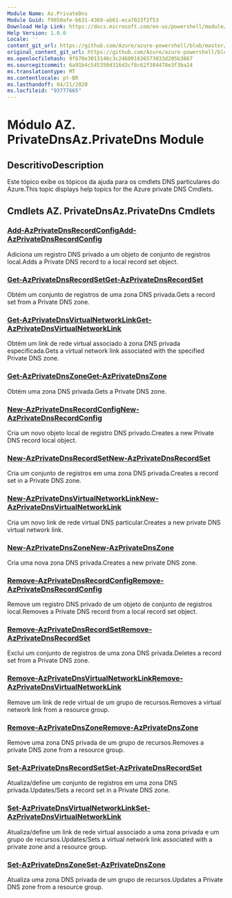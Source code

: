 ```yaml
---
Module Name: Az.PrivateDns
Module Guid: f9850afe-b631-4369-ab61-eca7023f2f53
Download Help Link: https://docs.microsoft.com/en-us/powershell/module/az.privatedns
Help Version: 1.0.0
Locale: ''
content_git_url: https://github.com/Azure/azure-powershell/blob/master/src/PrivateDns/PrivateDns/help/Az.PrivateDNS.md
original_content_git_url: https://github.com/Azure/azure-powershell/blob/master/src/PrivateDns/PrivateDns/help/Az.PrivateDNS.md
ms.openlocfilehash: 9f670e3013146c3c246001636573033d205b3867
ms.sourcegitcommit: 6a91b4c545350d316d3cf8c62f384478e3f3ba24
ms.translationtype: MT
ms.contentlocale: pt-BR
ms.lasthandoff: 04/21/2020
ms.locfileid: "93777665"
---
```

# <span data-ttu-id="0122b-101">Módulo AZ. PrivateDns</span><span class="sxs-lookup"><span data-stu-id="0122b-101">Az.PrivateDns Module</span></span>
## <span data-ttu-id="0122b-102">Descritivo</span><span class="sxs-lookup"><span data-stu-id="0122b-102">Description</span></span>
<span data-ttu-id="0122b-103">Este tópico exibe os tópicos da ajuda para os cmdlets DNS particulares do Azure.</span><span class="sxs-lookup"><span data-stu-id="0122b-103">This topic displays help topics for the Azure private DNS Cmdlets.</span></span>

## <span data-ttu-id="0122b-104">Cmdlets AZ. PrivateDns</span><span class="sxs-lookup"><span data-stu-id="0122b-104">Az.PrivateDns Cmdlets</span></span>
### [<span data-ttu-id="0122b-105">Add-AzPrivateDnsRecordConfig</span><span class="sxs-lookup"><span data-stu-id="0122b-105">Add-AzPrivateDnsRecordConfig</span></span>](Add-AzPrivateDnsRecordConfig.md)
<span data-ttu-id="0122b-106">Adiciona um registro DNS privado a um objeto de conjunto de registros local.</span><span class="sxs-lookup"><span data-stu-id="0122b-106">Adds a Private DNS record to a local record set object.</span></span>

### [<span data-ttu-id="0122b-107">Get-AzPrivateDnsRecordSet</span><span class="sxs-lookup"><span data-stu-id="0122b-107">Get-AzPrivateDnsRecordSet</span></span>](Get-AzPrivateDnsRecordSet.md)
<span data-ttu-id="0122b-108">Obtém um conjunto de registros de uma zona DNS privada.</span><span class="sxs-lookup"><span data-stu-id="0122b-108">Gets a record set from a Private DNS zone.</span></span>

### [<span data-ttu-id="0122b-109">Get-AzPrivateDnsVirtualNetworkLink</span><span class="sxs-lookup"><span data-stu-id="0122b-109">Get-AzPrivateDnsVirtualNetworkLink</span></span>](Get-AzPrivateDnsVirtualNetworkLink.md)
<span data-ttu-id="0122b-110">Obtém um link de rede virtual associado à zona DNS privada especificada.</span><span class="sxs-lookup"><span data-stu-id="0122b-110">Gets a virtual network link associated with the specified Private DNS zone.</span></span>

### [<span data-ttu-id="0122b-111">Get-AzPrivateDnsZone</span><span class="sxs-lookup"><span data-stu-id="0122b-111">Get-AzPrivateDnsZone</span></span>](Get-AzPrivateDnsZone.md)
<span data-ttu-id="0122b-112">Obtém uma zona DNS privada.</span><span class="sxs-lookup"><span data-stu-id="0122b-112">Gets a Private DNS zone.</span></span>

### [<span data-ttu-id="0122b-113">New-AzPrivateDnsRecordConfig</span><span class="sxs-lookup"><span data-stu-id="0122b-113">New-AzPrivateDnsRecordConfig</span></span>](New-AzPrivateDnsRecordConfig.md)
<span data-ttu-id="0122b-114">Cria um novo objeto local de registro DNS privado.</span><span class="sxs-lookup"><span data-stu-id="0122b-114">Creates a new Private DNS record local object.</span></span>

### [<span data-ttu-id="0122b-115">New-AzPrivateDnsRecordSet</span><span class="sxs-lookup"><span data-stu-id="0122b-115">New-AzPrivateDnsRecordSet</span></span>](New-AzPrivateDnsRecordSet.md)
<span data-ttu-id="0122b-116">Cria um conjunto de registros em uma zona DNS privada.</span><span class="sxs-lookup"><span data-stu-id="0122b-116">Creates a record set in a Private DNS zone.</span></span>

### [<span data-ttu-id="0122b-117">New-AzPrivateDnsVirtualNetworkLink</span><span class="sxs-lookup"><span data-stu-id="0122b-117">New-AzPrivateDnsVirtualNetworkLink</span></span>](New-AzPrivateDnsVirtualNetworkLink.md)
<span data-ttu-id="0122b-118">Cria um novo link de rede virtual DNS particular.</span><span class="sxs-lookup"><span data-stu-id="0122b-118">Creates a new private DNS virtual network link.</span></span>

### [<span data-ttu-id="0122b-119">New-AzPrivateDnsZone</span><span class="sxs-lookup"><span data-stu-id="0122b-119">New-AzPrivateDnsZone</span></span>](New-AzPrivateDnsZone.md)
<span data-ttu-id="0122b-120">Cria uma nova zona DNS privada.</span><span class="sxs-lookup"><span data-stu-id="0122b-120">Creates a new private DNS zone.</span></span>

### [<span data-ttu-id="0122b-121">Remove-AzPrivateDnsRecordConfig</span><span class="sxs-lookup"><span data-stu-id="0122b-121">Remove-AzPrivateDnsRecordConfig</span></span>](Remove-AzPrivateDnsRecordConfig.md)
<span data-ttu-id="0122b-122">Remove um registro DNS privado de um objeto de conjunto de registros local.</span><span class="sxs-lookup"><span data-stu-id="0122b-122">Removes a Private DNS record from a local record set object.</span></span>

### [<span data-ttu-id="0122b-123">Remove-AzPrivateDnsRecordSet</span><span class="sxs-lookup"><span data-stu-id="0122b-123">Remove-AzPrivateDnsRecordSet</span></span>](Remove-AzPrivateDnsRecordSet.md)
<span data-ttu-id="0122b-124">Exclui um conjunto de registros de uma zona DNS privada.</span><span class="sxs-lookup"><span data-stu-id="0122b-124">Deletes a record set from a Private DNS zone.</span></span>

### [<span data-ttu-id="0122b-125">Remove-AzPrivateDnsVirtualNetworkLink</span><span class="sxs-lookup"><span data-stu-id="0122b-125">Remove-AzPrivateDnsVirtualNetworkLink</span></span>](Remove-AzPrivateDnsVirtualNetworkLink.md)
<span data-ttu-id="0122b-126">Remove um link de rede virtual de um grupo de recursos.</span><span class="sxs-lookup"><span data-stu-id="0122b-126">Removes a virtual network link from a resource group.</span></span>

### [<span data-ttu-id="0122b-127">Remove-AzPrivateDnsZone</span><span class="sxs-lookup"><span data-stu-id="0122b-127">Remove-AzPrivateDnsZone</span></span>](Remove-AzPrivateDnsZone.md)
<span data-ttu-id="0122b-128">Remove uma zona DNS privada de um grupo de recursos.</span><span class="sxs-lookup"><span data-stu-id="0122b-128">Removes a private DNS zone from a resource group.</span></span>

### [<span data-ttu-id="0122b-129">Set-AzPrivateDnsRecordSet</span><span class="sxs-lookup"><span data-stu-id="0122b-129">Set-AzPrivateDnsRecordSet</span></span>](Set-AzPrivateDnsRecordSet.md)
<span data-ttu-id="0122b-130">Atualiza/define um conjunto de registros em uma zona DNS privada.</span><span class="sxs-lookup"><span data-stu-id="0122b-130">Updates/Sets a record set in a Private DNS zone.</span></span>

### [<span data-ttu-id="0122b-131">Set-AzPrivateDnsVirtualNetworkLink</span><span class="sxs-lookup"><span data-stu-id="0122b-131">Set-AzPrivateDnsVirtualNetworkLink</span></span>](Set-AzPrivateDnsVirtualNetworkLink.md)
<span data-ttu-id="0122b-132">Atualiza/define um link de rede virtual associado a uma zona privada e um grupo de recursos.</span><span class="sxs-lookup"><span data-stu-id="0122b-132">Updates/Sets a virtual network link associated with a private zone and a resource group.</span></span>

### [<span data-ttu-id="0122b-133">Set-AzPrivateDnsZone</span><span class="sxs-lookup"><span data-stu-id="0122b-133">Set-AzPrivateDnsZone</span></span>](Set-AzPrivateDnsZone.md)
<span data-ttu-id="0122b-134">Atualiza uma zona DNS privada de um grupo de recursos.</span><span class="sxs-lookup"><span data-stu-id="0122b-134">Updates a Private DNS zone from a resource group.</span></span>

